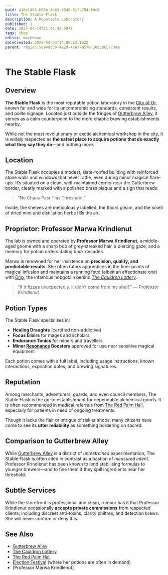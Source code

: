 ```yaml
---
guid: a18e1465-b98e-4eb3-9548-81fc704cf0c0
title: The Stable Flask
description: A Reputable Laboratory
published: 1
date: 2025-04-14T21:45:42.597Z
tags: shop
editor: markdown
dateCreated: 2025-04-04T14:06:53.152Z
parent: region:50940c56-4e2d-4ce7-a570-3e9c865773ee
---
```


# The Stable Flask

## Overview
**The Stable Flask** is the most reputable potion laboratory in the [City of Or](/geography/settlement/city/city-of-or.md), known far and wide for its uncompromising standards, consistent results, and polite signage. Located just outside the fringes of [Gutterbrew Alley](/geography/settlement/city/city-of-or/district/gutterbrew-alley.md), it serves as a calm counterpoint to the more chaotic brewing establishments nearby.

While not the most revolutionary or exotic alchemical workshop in the city, it is widely respected as **the safest place to acquire potions that do exactly what they say they do**—and nothing more.

## Location
The Stable Flask occupies a modest, slate-roofed building with reinforced stone walls and windows that never rattle, even during minor magical flare-ups. It’s situated on a clean, well-maintained corner near the Gutterbrew border, clearly marked with a polished brass plaque and a sign that reads:  

> “No Chaos Past This Threshold.”

Inside, the shelves are meticulously labelled, the floors gleam, and the smell of dried mint and distillation herbs fills the air.

## Proprietor: Professor Marwa Krindlenut
The lab is owned and operated by **Professor Marwa Krindlenut**, a middle-aged gnome with a sharp bob of grey-streaked hair, a piercing gaze, and a memory for potion orders dating back decades.

Marwa is renowned for her insistence on **precision, quality, and predictable results**. She often tutors apprentices in the finer points of magical infusion and maintains a running feud (albeit an affectionate one) with [Drip](/geography/settlement/city/city-of-or/shop/the-cauldron-lottery/drip.md), the infamous hobgoblin behind *[The Cauldron Lottery](/geography/settlement/city/city-of-or/shop/the-cauldron-lottery.md)*.

> “If it fizzes unexpectedly, it didn’t come from my shelf.” — *Professor Krindlenut*

## Potion Types
The Stable Flask specialises in:

- **Healing Draughts** (certified non-addictive)
- **Focus Elixirs** for mages and scholars
- **Endurance Tonics** for miners and travellers
- **Minor [Resonance](/generated/20250501/resonance/resonance.md) Boosters** approved for use near sensitive magical equipment

Each potion comes with a full label, including usage instructions, known interactions, expiration dates, and brewing signatures.

## Reputation
Among merchants, adventurers, guards, and even council members, The Stable Flask is the go-to establishment for dependable alchemical goods. It is often recommended in medical referrals from [The Red Palm Hall](/geography/settlement/city/city-of-or/shop/the-red-palm-hall.md), especially for patients in need of ongoing treatments.

Though it lacks the flair or intrigue of riskier shops, many citizens have come to see its **utter reliability** as something bordering on sacred.

## Comparison to Gutterbrew Alley
While [Gutterbrew Alley](/geography/settlement/city/city-of-or/district/gutterbrew-alley.md) is a district of *unrestrained* experimentation, The Stable Flask is often cited in contrast as a bastion of *measured intent*. Professor Krindlenut has been known to lend stabilising formulas to younger brewers—and to fine them if they spill ingredients near her threshold.

## Subtle Services
While the storefront is professional and clean, rumour has it that Professor Krindlenut occasionally **accepts private commissions** from respected clients, including discreet anti-toxins, clarity philtres, and detection brews. She will never confirm or deny this.

## See Also
- [Gutterbrew Alley](/geography/settlement/city/city-of-or/district/gutterbrew-alley.md)
- [The Cauldron Lottery](/geography/settlement/city/city-of-or/shop/the-cauldron-lottery.md)
- [The Red Palm Hall](/geography/settlement/city/city-of-or/shop/the-red-palm-hall.md)
- [Election Festival](/generated/20250501/festival/election-festival.md) (where her potions are often in demand)
- [Professor Marwa Krindlenut]
